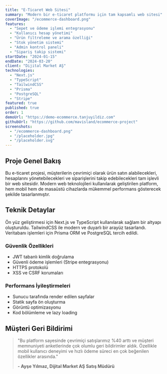 ```yaml
---
title: "E-Ticaret Web Sitesi"
summary: "Modern bir e-ticaret platformu için tam kapsamlı web sitesi"
coverImage: "/ecommerce-dashboard.png"
features:
  - "Sepet ve ödeme işlemi entegrasyonu"
  - "Kullanıcı hesap yönetimi"
  - "Ürün filtreleme ve arama özelliği"
  - "Stok yönetim sistemi"
  - "Admin kontrol paneli"
  - "Sipariş takip sistemi"
startDate: "2024-01-15"
endDate: "2024-03-20"
client: "Dijital Market AŞ"
technologies:
  - "Next.js"
  - "TypeScript"
  - "TailwindCSS"
  - "Prisma"
  - "PostgreSQL"
  - "Stripe"
featured: true
published: true
order: 1
demoUrl: "https://demo-ecommerce.tanjuyildiz.com"
githubUrl: "https://github.com/mavisland/ecommerce-project"
screenshots:
  - "/ecommerce-dashboard.png"
  - "/placeholder.jpg"
  - "/placeholder.svg"
---
```


## Proje Genel Bakış

Bu e-ticaret projesi, müşterilerin çevrimiçi olarak ürün satın alabilecekleri, hesaplarını yönetebilecekleri ve siparişlerini takip edebilecekleri tam işlevli bir web sitesidir. Modern web teknolojileri kullanılarak geliştirilen platform, hem mobil hem de masaüstü cihazlarda mükemmel performans gösterecek şekilde tasarlanmıştır.

## Teknik Detaylar

Ön yüz geliştirmesi için Next.js ve TypeScript kullanılarak sağlam bir altyapı oluşturuldu. TailwindCSS ile modern ve duyarlı bir arayüz tasarlandı. Veritabanı işlemleri için Prisma ORM ve PostgreSQL tercih edildi.

### Güvenlik Özellikleri

- JWT tabanlı kimlik doğrulama
- Güvenli ödeme işlemleri (Stripe entegrasyonu)
- HTTPS protokolü
- XSS ve CSRF korumaları

### Performans İyileştirmeleri

- Sunucu tarafında render edilen sayfalar
- Statik sayfa ön oluşturma
- Görüntü optimizasyonu
- Kod bölümleme ve lazy loading

## Müşteri Geri Bildirimi

> "Bu platform sayesinde çevrimiçi satışlarımız %40 arttı ve müşteri memnuniyeti anketlerinde çok olumlu geri bildirimler aldık. Özellikle mobil kullanıcı deneyimi ve hızlı ödeme süreci en çok beğenilen özellikler arasında."
>
> **- Ayşe Yılmaz, Dijital Market AŞ Satış Müdürü**